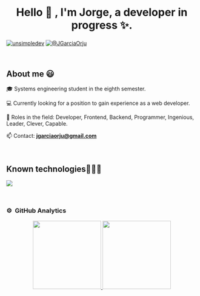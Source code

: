<h1 align="center">Hello 👋 , I'm Jorge, a developer in progress ✨. </h1> 

<p align="left">
<a href="https://www.facebook.com/jorgeluis.garciaorjuela" target="blank"><img align="center" src="https://img.shields.io/badge/Facebook-1877F2?style=for-the-badge&logo=facebook&logoColor=white" alt="unsimpledev"  /></a>
<a href = "mailto:jgarciaorju@gmail.com" target="blank"><img align="center" src="https://img.shields.io/badge/Gmail-D14836?style=for-the-badge&logo=gmail&logoColor=white" alt="@JGarciaOrju"  /></a>
  </p>
<br>
<h2>About me 😃</h2>
<!--Intro start-->

<p align="left">
🎓 Systems engineering student in the eighth semester.

💻 Currently looking for a position to gain experience as a web developer.

📝 Roles in the field: Developer, Frontend, Backend, Programmer, Ingenious, Leader, Clever, Capable.

📫 Contact: **jgarciaorju@gmail.com**
<!--Intro end-->
  </p>
<br>

<h2 >Known technologies👨🏻‍💻</h2>
<!--tech stack icons-->
<p align="left">
  <a href="https://skillicons.dev">
    <img src="https://skillicons.dev/icons?i=html,css,js,react,nodejs,py,flask,mysql,git,github" />
  </a>
</p>
<br>
<!-------------------------->

<!--- stats & Trophy (start) -->
### ⚙️ &nbsp;GitHub Analytics

<p align="center">
<a href="https://github.com/JGarciaOrju">
  <img height="180em" src="https://github-readme-stats-eight-theta.vercel.app/api?username=JGarciaOrju&show_icons=true&theme=algolia&include_all_commits=true"/>
  <img height="180em" src="https://github-readme-stats-eight-theta.vercel.app/api/top-langs/?username=JGarciaOrju&layout=compact&langs_count=8&theme=algolia"/>
</a>
</p>

